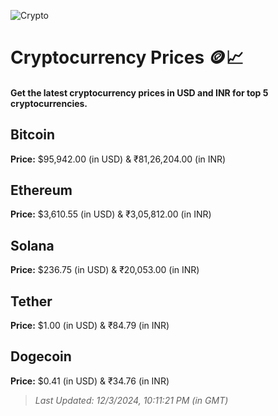 
![Crypto](https://www.techguide.com.au/wp-content/uploads/2020/11/crypto3.jpeg)

# Cryptocurrency Prices 🪙📈

#### Get the latest cryptocurrency prices in USD and INR for top 5 cryptocurrencies.

## Bitcoin

**Price:** $95,942.00 (in USD) & ₹81,26,204.00 (in INR)

## Ethereum

**Price:** $3,610.55 (in USD) & ₹3,05,812.00 (in INR)

## Solana

**Price:** $236.75 (in USD) & ₹20,053.00 (in INR)

## Tether

**Price:** $1.00 (in USD) & ₹84.79 (in INR)

## Dogecoin

**Price:** $0.41 (in USD) & ₹34.76 (in INR)

> _Last Updated: 12/3/2024, 10:11:21 PM (in GMT)_
